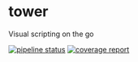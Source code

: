 # tower
Visual scripting on the go

[![pipeline status](https://gitlab.com/herobank110/tower/badges/master/pipeline.svg)](https://gitlab.com/herobank110/tower/-/commits/master)
[![coverage report](https://gitlab.com/herobank110/tower/badges/master/coverage.svg)](https://gitlab.com/herobank110/tower/-/commits/master)
